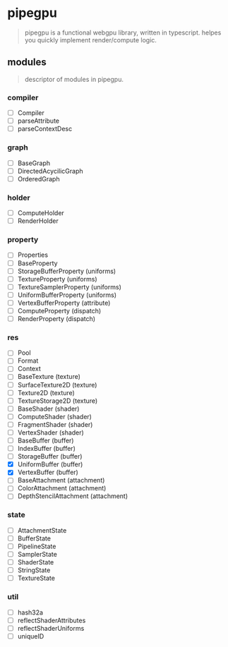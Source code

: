 # pipegpu

> pipegpu is a functional webgpu library, written in typescript. helpes you quickly implement render/compute logic.

## modules
> descriptor of modules in pipegpu.

### compiler
- [ ] Compiler
- [ ] parseAttribute
- [ ] parseContextDesc

### graph
- [ ] BaseGraph
- [ ] DirectedAcycilicGraph
- [ ] OrderedGraph

### holder
- [ ] ComputeHolder
- [ ] RenderHolder

### property
- [ ] Properties
- [ ] BaseProperty
- [ ] StorageBufferProperty (uniforms)
- [ ] TextureProperty (uniforms)
- [ ] TextureSamplerProperty (uniforms)
- [ ] UniformBufferProperty (uniforms)
- [ ] VertexBufferProperty (attribute)
- [ ] ComputeProperty (dispatch)
- [ ] RenderProperty (dispatch)

### res
- [ ] Pool
- [ ] Format
- [ ] Context
- [ ] BaseTexture (texture)
- [ ] SurfaceTexture2D (texture)
- [ ] Texture2D (texture)
- [ ] TextureStorage2D (texture)
- [ ] BaseShader (shader)
- [ ] ComputeShader (shader)
- [ ] FragmentShader (shader)
- [ ] VertexShader (shader)
- [ ] BaseBuffer (buffer)
- [ ] IndexBuffer (buffer)
- [ ] StorageBuffer (buffer)
- [x] UniformBuffer (buffer)
- [x] VertexBuffer (buffer)
- [ ] BaseAttachment (attachment)
- [ ] ColorAttachment (attachment)
- [ ] DepthStencilAttachment (attachment)

### state
- [ ] AttachmentState
- [ ] BufferState
- [ ] PipelineState
- [ ] SamplerState
- [ ] ShaderState
- [ ] StringState
- [ ] TextureState

### util
- [ ] hash32a
- [ ] reflectShaderAttributes
- [ ] reflectShaderUniforms
- [ ] uniqueID
